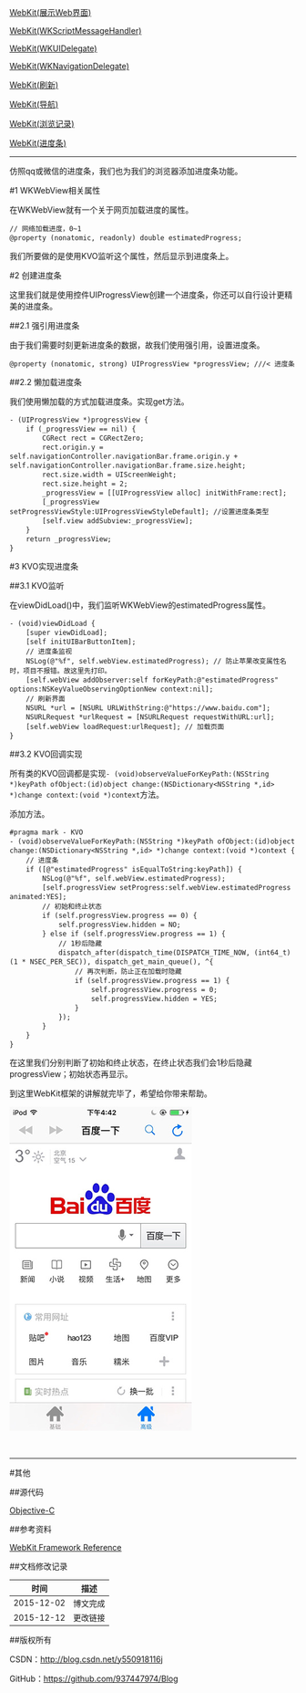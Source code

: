 [WebKit(展示Web界面)](https://github.com/937447974/Blog/blob/master/WebKit/WebKit(展示Web界面).md)

[WebKit(WKScriptMessageHandler)](https://github.com/937447974/Blog/blob/master/WebKit/WebKit(WKScriptMessageHandler).md)

[WebKit(WKUIDelegate)](https://github.com/937447974/Blog/blob/master/WebKit/WebKit(WKUIDelegate).md)

[WebKit(WKNavigationDelegate)](https://github.com/937447974/Blog/blob/master/WebKit/WebKit(WKNavigationDelegate).md)

[WebKit(刷新)](https://github.com/937447974/Blog/blob/master/WebKit/WebKit(刷新).md)

[WebKit(导航)](https://github.com/937447974/Blog/blob/master/WebKit/WebKit(导航).md)

[WebKit(浏览记录)](https://github.com/937447974/Blog/blob/master/WebKit/WebKit(浏览记录).md)

[WebKit(进度条)](https://github.com/937447974/Blog/blob/master/WebKit/WebKit(进度条).md)

------

仿照qq或微信的进度条，我们也为我们的浏览器添加进度条功能。

#1 WKWebView相关属性

在WKWebView就有一个关于网页加载进度的属性。

```objc
// 网络加载进度，0~1
@property (nonatomic, readonly) double estimatedProgress;
```

我们所要做的是使用KVO监听这个属性，然后显示到进度条上。

#2 创建进度条

这里我们就是使用控件UIProgressView创建一个进度条，你还可以自行设计更精美的进度条。

##2.1 强引用进度条

由于我们需要时刻更新进度条的数据，故我们使用强引用，设置进度条。

```objc
@property (nonatomic, strong) UIProgressView *progressView; ///< 进度条
```

##2.2 懒加载进度条

我们使用懒加载的方式加载进度条。实现get方法。

```objc
- (UIProgressView *)progressView {
    if (_progressView == nil) {
        CGRect rect = CGRectZero;
        rect.origin.y = self.navigationController.navigationBar.frame.origin.y + self.navigationController.navigationBar.frame.size.height;
        rect.size.width = UIScreenWeight;
        rect.size.height = 2;
        _progressView = [[UIProgressView alloc] initWithFrame:rect];
        [_progressView setProgressViewStyle:UIProgressViewStyleDefault]; //设置进度条类型
        [self.view addSubview:_progressView];
    }
    return _progressView;
}
```

#3 KVO实现进度条

##3.1 KVO监听

在viewDidLoad()中，我们监听WKWebView的estimatedProgress属性。

```objc
- (void)viewDidLoad {
    [super viewDidLoad];
    [self initUIBarButtonItem];
    // 进度条监视
    NSLog(@"%f", self.webView.estimatedProgress); // 防止苹果改变属性名时，项目不报错。故这里先打印。
    [self.webView addObserver:self forKeyPath:@"estimatedProgress" options:NSKeyValueObservingOptionNew context:nil];
    // 刷新界面
    NSURL *url = [NSURL URLWithString:@"https://www.baidu.com"];
    NSURLRequest *urlRequest = [NSURLRequest requestWithURL:url];
    [self.webView loadRequest:urlRequest]; // 加载页面
}
```

##3.2 KVO回调实现

所有类的KVO回调都是实现`- (void)observeValueForKeyPath:(NSString *)keyPath ofObject:(id)object change:(NSDictionary<NSString *,id> *)change context:(void *)context`方法。

添加方法。

```objc
#pragma mark - KVO
- (void)observeValueForKeyPath:(NSString *)keyPath ofObject:(id)object change:(NSDictionary<NSString *,id> *)change context:(void *)context {
    // 进度条
    if ([@"estimatedProgress" isEqualToString:keyPath]) {
        NSLog(@"%f", self.webView.estimatedProgress);
        [self.progressView setProgress:self.webView.estimatedProgress animated:YES];
        // 初始和终止状态
        if (self.progressView.progress == 0) {
            self.progressView.hidden = NO;
        } else if (self.progressView.progress == 1) {
            // 1秒后隐藏
            dispatch_after(dispatch_time(DISPATCH_TIME_NOW, (int64_t)(1 * NSEC_PER_SEC)), dispatch_get_main_queue(), ^{
                // 再次判断，防止正在加载时隐藏
                if (self.progressView.progress == 1) {
                    self.progressView.progress = 0;
                    self.progressView.hidden = YES;
                }
            });
        }
    }
}
```

在这里我们分别判断了初始和终止状态，在终止状态我们会1秒后隐藏progressView；初始状态再显示。

到这里WebKit框架的讲解就完毕了，希望给你带来帮助。

![](https://raw.githubusercontent.com/937447974/Blog/master/Resources/2015120201.jpg)

&#160;

----------

#其他

##源代码

[Objective-C](https://github.com/937447974/Objective-C)

##参考资料

[WebKit Framework Reference](https://developer.apple.com/library/ios/documentation/Cocoa/Reference/WebKit/ObjC_classic/index.html)

##文档修改记录

| 时间 | 描述 |
| ---- | ---- |
| 2015-12-02 | 博文完成 |
| 2015-12-12 | 更改链接 |

##版权所有

CSDN：http://blog.csdn.net/y550918116j

GitHub：https://github.com/937447974/Blog